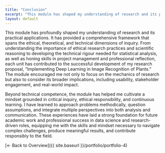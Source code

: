 ```yaml
---
title: "Conclusion"
excerpt: "This module has shaped my understanding of research and its practical application. From ethical principles to statistica..."
layout: default
---
```


This module has profoundly shaped my understanding of research and its practical applications. It has provided a comprehensive framework that spans the ethical, theoretical, and technical dimensions of inquiry. From understanding the importance of ethical research practices and scientific reasoning to developing the technical rigour needed for statistical analysis, as well as honing skills in project management and professional reflection, each unit has contributed to the successful development of my research proposal, “Implementing Deep Learning in Image Recognition of Plants.” The module encouraged me not only to focus on the mechanics of research but also to consider its broader implications, including usability, stakeholder engagement, and real-world impact.

Beyond technical competence, the module has helped me cultivate a mindset grounded in critical inquiry, ethical responsibility, and continuous learning. I have learned to approach problems methodically, question assumptions, and integrate multiple perspectives into both analysis and communication. These experiences have laid a strong foundation for future academic work and professional success in data science and research-driven roles, equipping me with the skills and mindset necessary to navigate complex challenges, produce meaningful results, and contribute responsibly to the field.

[← Back to Overview]({{ site.baseurl }}/portfolio/portfolio-4)
